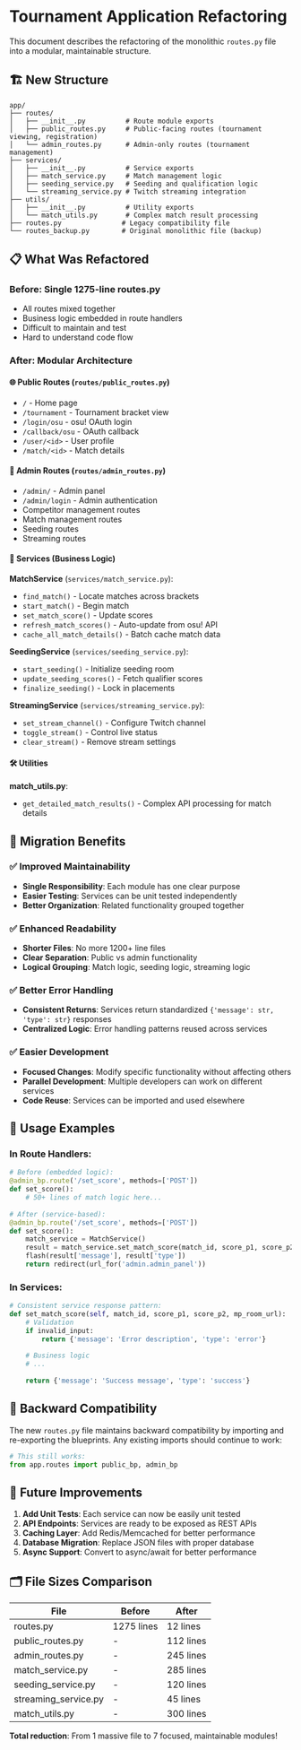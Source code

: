 # Tournament Application Refactoring

This document describes the refactoring of the monolithic `routes.py` file into a modular, maintainable structure.

## 🏗️ New Structure

```
app/
├── routes/
│   ├── __init__.py          # Route module exports
│   ├── public_routes.py     # Public-facing routes (tournament viewing, registration)
│   └── admin_routes.py      # Admin-only routes (tournament management)
├── services/
│   ├── __init__.py          # Service exports
│   ├── match_service.py     # Match management logic
│   ├── seeding_service.py   # Seeding and qualification logic
│   └── streaming_service.py # Twitch streaming integration
├── utils/
│   ├── __init__.py          # Utility exports
│   └── match_utils.py       # Complex match result processing
├── routes.py               # Legacy compatibility file
└── routes_backup.py        # Original monolithic file (backup)
```

## 📋 What Was Refactored

### Before: Single 1275-line routes.py
- All routes mixed together
- Business logic embedded in route handlers
- Difficult to maintain and test
- Hard to understand code flow

### After: Modular Architecture

#### 🌐 Public Routes (`routes/public_routes.py`)
- `/` - Home page
- `/tournament` - Tournament bracket view
- `/login/osu` - osu! OAuth login
- `/callback/osu` - OAuth callback
- `/user/<id>` - User profile
- `/match/<id>` - Match details

#### 🔐 Admin Routes (`routes/admin_routes.py`)
- `/admin/` - Admin panel
- `/admin/login` - Admin authentication
- Competitor management routes
- Match management routes  
- Seeding routes
- Streaming routes

#### 🔧 Services (Business Logic)

**MatchService** (`services/match_service.py`):
- `find_match()` - Locate matches across brackets
- `start_match()` - Begin match
- `set_match_score()` - Update scores
- `refresh_match_scores()` - Auto-update from osu! API
- `cache_all_match_details()` - Batch cache match data

**SeedingService** (`services/seeding_service.py`):
- `start_seeding()` - Initialize seeding room
- `update_seeding_scores()` - Fetch qualifier scores
- `finalize_seeding()` - Lock in placements

**StreamingService** (`services/streaming_service.py`):
- `set_stream_channel()` - Configure Twitch channel
- `toggle_stream()` - Control live status
- `clear_stream()` - Remove stream settings

#### 🛠️ Utilities
**match_utils.py**:
- `get_detailed_match_results()` - Complex API processing for match details

## 🔄 Migration Benefits

### ✅ Improved Maintainability
- **Single Responsibility**: Each module has one clear purpose
- **Easier Testing**: Services can be unit tested independently
- **Better Organization**: Related functionality grouped together

### ✅ Enhanced Readability
- **Shorter Files**: No more 1200+ line files
- **Clear Separation**: Public vs admin functionality
- **Logical Grouping**: Match logic, seeding logic, streaming logic

### ✅ Better Error Handling
- **Consistent Returns**: Services return standardized `{'message': str, 'type': str}` responses
- **Centralized Logic**: Error handling patterns reused across services

### ✅ Easier Development
- **Focused Changes**: Modify specific functionality without affecting others
- **Parallel Development**: Multiple developers can work on different services
- **Code Reuse**: Services can be imported and used elsewhere

## 🔧 Usage Examples

### In Route Handlers:
```python
# Before (embedded logic):
@admin_bp.route('/set_score', methods=['POST'])
def set_score():
    # 50+ lines of match logic here...
    
# After (service-based):
@admin_bp.route('/set_score', methods=['POST'])
def set_score():
    match_service = MatchService()
    result = match_service.set_match_score(match_id, score_p1, score_p2, mp_room_url)
    flash(result['message'], result['type'])
    return redirect(url_for('admin.admin_panel'))
```

### In Services:
```python
# Consistent service response pattern:
def set_match_score(self, match_id, score_p1, score_p2, mp_room_url):
    # Validation
    if invalid_input:
        return {'message': 'Error description', 'type': 'error'}
    
    # Business logic
    # ...
    
    return {'message': 'Success message', 'type': 'success'}
```

## 🔄 Backward Compatibility

The new `routes.py` file maintains backward compatibility by importing and re-exporting the blueprints. Any existing imports should continue to work:

```python
# This still works:
from app.routes import public_bp, admin_bp
```

## 📝 Future Improvements

1. **Add Unit Tests**: Each service can now be easily unit tested
2. **API Endpoints**: Services are ready to be exposed as REST APIs
3. **Caching Layer**: Add Redis/Memcached for better performance
4. **Database Migration**: Replace JSON files with proper database
5. **Async Support**: Convert to async/await for better performance

## 🗂️ File Sizes Comparison

| File | Before | After |
|------|--------|-------|
| routes.py | 1275 lines | 12 lines |
| public_routes.py | - | 112 lines |
| admin_routes.py | - | 245 lines |
| match_service.py | - | 285 lines |
| seeding_service.py | - | 120 lines |
| streaming_service.py | - | 45 lines |
| match_utils.py | - | 300 lines |

**Total reduction**: From 1 massive file to 7 focused, maintainable modules!
